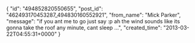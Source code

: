  {
   "id": "494852820550655",
   "post_id": "462493170453287_494830160552921",
   "from_name": "Mick Parker",
   "message": "if you ant me to go just say :p ah the wind sounds like its gonna take the roof any minute, cant sleep ...",
   "created_time": "2013-03-22T04:55:31+0000"
 }
